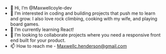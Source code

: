 - 👋 Hi, I’m @Maxwellcoyle-dev
- 👀 I’m interested in coding and building projects that push me to learn and grow. I also love rock climbing, cooking with my wife, and playing board games.
- 🌱 I’m currently learning React! 
- 💞️ I’m looking to collaborate projects where you need a responsive front end built for your product.
- 📫 How to reach me - Maxwellc.henderson@gmail.com

<!---
Maxwellcoyle-dev/Maxwellcoyle-dev is a ✨ special ✨ repository because its `README.md` (this file) appears on your GitHub profile.
You can click the Preview link to take a look at your changes.
--->
